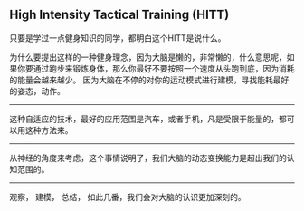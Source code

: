 High Intensity Tactical Training (HITT)
---

只要是学过一点健身知识的同学，都明白这个HITT是说什么。

为什么要提出这样的一种健身理念，因为大脑是懒的，非常懒的，什么意思呢，如果你要通过跑步来锻炼身体，那么你最好不要按照一个速度从头跑到底，因为消耗的能量会越来越少。
因为大脑在不停的对你的运动模式进行建模，寻找能耗最好的姿态，动作。

---

这种自适应的技术，最好的应用范围是汽车，或者手机，凡是受限于能量的，都可以用这种方法来。

---

从神经的角度来考虑，这个事情说明了，我们大脑的动态变换能力是超出我们的认知范围的。

---

观察， 建模， 总结， 如此几番，我们会对大脑的认识更加深刻的。
